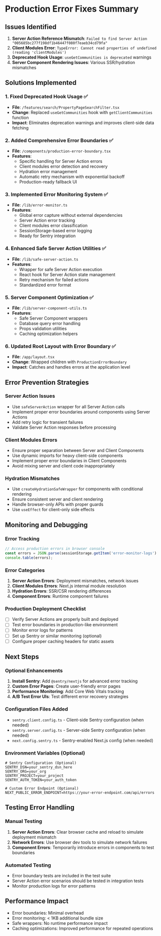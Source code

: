 # Production Error Fixes Summary

## Issues Identified
1. **Server Action Reference Mismatch**: `Failed to find Server Action "005685bc277f198df1b46447f080f7eaeb34cd79fa"`
2. **Client Modules Error**: `TypeError: Cannot read properties of undefined (reading 'clientModules')`
3. **Deprecated Hook Usage**: `useGetCommunities is deprecated` warnings
4. **Server Component Rendering Issues**: Various SSR/hydration mismatches

## Solutions Implemented

### 1. Fixed Deprecated Hook Usage ✅
- **File**: `/features/search/PropertyPageSearchFilter.tsx`
- **Change**: Replaced `useGetCommunities` hook with `getClientCommunities` function
- **Impact**: Eliminates deprecation warnings and improves client-side data fetching

### 2. Added Comprehensive Error Boundaries ✅
- **File**: `/components/production-error-boundary.tsx`
- **Features**:
  - Specific handling for Server Action errors
  - Client modules error detection and recovery
  - Hydration error management
  - Automatic retry mechanism with exponential backoff
  - Production-ready fallback UI

### 3. Implemented Error Monitoring System ✅
- **File**: `/lib/error-monitor.ts`
- **Features**:
  - Global error capture without external dependencies
  - Server Action error tracking
  - Client modules error classification
  - SessionStorage-based error logging
  - Ready for Sentry integration

### 4. Enhanced Safe Server Action Utilities ✅
- **File**: `/lib/safe-server-action.ts`
- **Features**:
  - Wrapper for safe Server Action execution
  - React hook for Server Action state management
  - Retry mechanism for failed actions
  - Standardized error format

### 5. Server Component Optimization ✅
- **File**: `/lib/server-component-utils.ts`
- **Features**:
  - Safe Server Component wrappers
  - Database query error handling
  - Props validation utilities
  - Caching optimization helpers

### 6. Updated Root Layout with Error Boundary ✅
- **File**: `/app/layout.tsx`
- **Change**: Wrapped children with `ProductionErrorBoundary`
- **Impact**: Catches and handles errors at the application level

## Error Prevention Strategies

### Server Action Issues
- Use `safeServerAction` wrapper for all Server Action calls
- Implement proper error boundaries around components using Server Actions
- Add retry logic for transient failures
- Validate Server Action responses before processing

### Client Modules Errors
- Ensure proper separation between Server and Client Components
- Use dynamic imports for heavy client-side components
- Implement proper error boundaries in Client Components
- Avoid mixing server and client code inappropriately

### Hydration Mismatches
- Use `createHydrationSafeWrapper` for components with conditional rendering
- Ensure consistent server and client rendering
- Handle browser-only APIs with proper guards
- Use `useEffect` for client-only side effects

## Monitoring and Debugging

### Error Tracking
```typescript
// Access production errors in browser console
const errors = JSON.parse(sessionStorage.getItem('error-monitor-logs') || '[]');
console.table(errors);
```

### Error Categories
1. **Server Action Errors**: Deployment mismatches, network issues
2. **Client Modules Errors**: Next.js internal module resolution
3. **Hydration Errors**: SSR/CSR rendering differences
4. **Component Errors**: Runtime component failures

### Production Deployment Checklist
- [ ] Verify Server Actions are properly built and deployed
- [ ] Test error boundaries in production-like environment
- [ ] Monitor error logs for patterns
- [ ] Set up Sentry or similar monitoring (optional)
- [ ] Configure proper caching headers for static assets

## Next Steps

### Optional Enhancements
1. **Install Sentry**: Add `@sentry/nextjs` for advanced error tracking
2. **Custom Error Pages**: Create user-friendly error pages
3. **Performance Monitoring**: Add Core Web Vitals tracking
4. **A/B Test Error UIs**: Test different error recovery strategies

### Configuration Files Added
- `sentry.client.config.ts` - Client-side Sentry configuration (when needed)
- `sentry.server.config.ts` - Server-side Sentry configuration (when needed)
- `next.config.sentry.ts` - Sentry-enabled Next.js config (when needed)

### Environment Variables (Optional)
```env
# Sentry Configuration (Optional)
SENTRY_DSN=your_sentry_dsn_here
SENTRY_ORG=your_org
SENTRY_PROJECT=your_project
SENTRY_AUTH_TOKEN=your_auth_token

# Custom Error Endpoint (Optional)
NEXT_PUBLIC_ERROR_ENDPOINT=https://your-error-endpoint.com/api/errors
```

## Testing Error Handling

### Manual Testing
1. **Server Action Errors**: Clear browser cache and reload to simulate deployment mismatch
2. **Network Errors**: Use browser dev tools to simulate network failures
3. **Component Errors**: Temporarily introduce errors in components to test boundaries

### Automated Testing
- Error boundary tests are included in the test suite
- Server Action error scenarios should be tested in integration tests
- Monitor production logs for error patterns

## Performance Impact
- Error boundaries: Minimal overhead
- Error monitoring: < 1KB additional bundle size
- Safe wrappers: No runtime performance impact
- Caching optimizations: Improved performance for repeated operations
